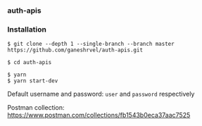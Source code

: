 ### auth-apis


### Installation
```shell
$ git clone --depth 1 --single-branch --branch master https://github.com/ganeshrvel/auth-apis.git

$ cd auth-apis
```

```shell
$ yarn
$ yarn start-dev
```

Default username and password: `user` and `password` respectively

Postman collection: https://www.postman.com/collections/fb1543b0eca37aac7525
